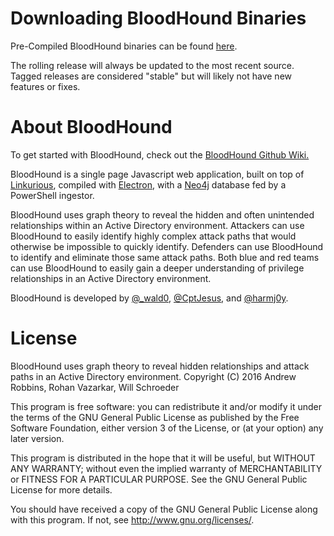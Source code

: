# Downloading BloodHound Binaries
Pre-Compiled BloodHound binaries can be found [here](https://github.com/BloodHoundAD/BloodHound/releases). 

The rolling release will always be updated to the most recent source. Tagged releases are considered "stable" but will likely not have new features or fixes.

# About BloodHound

To get started with BloodHound, check out the [BloodHound Github Wiki.](https://github.com/BloodHoundAD/Bloodhound/wiki)

BloodHound is a single page Javascript web application, built on top of [Linkurious](http://linkurio.us/), compiled with [Electron](http://electron.atom.io/), with a [Neo4j](https://neo4j.com/) database fed by a PowerShell ingestor.

BloodHound uses graph theory to reveal the hidden and often unintended relationships within an Active Directory environment. Attackers can use BloodHound to easily identify highly complex attack paths that would otherwise be impossible to quickly identify. Defenders can use BloodHound to identify and eliminate those same attack paths. Both blue and red teams can use BloodHound to easily gain a deeper understanding of privilege relationships in an Active Directory environment.

BloodHound is developed by [@_wald0](https://www.twitter.com/_wald0), [@CptJesus](https://twitter.com/CptJesus), and [@harmj0y](https://twitter.com/harmj0y).

# License

BloodHound uses graph theory to reveal hidden relationships and
attack paths in an Active Directory environment.
Copyright (C) 2016 Andrew Robbins, Rohan Vazarkar, Will Schroeder

This program is free software: you can redistribute it and/or modify
it under the terms of the GNU General Public License as published by
the Free Software Foundation, either version 3 of the License, or
(at your option) any later version.

This program is distributed in the hope that it will be useful,
but WITHOUT ANY WARRANTY; without even the implied warranty of
MERCHANTABILITY or FITNESS FOR A PARTICULAR PURPOSE.  See the
GNU General Public License for more details.

You should have received a copy of the GNU General Public License
along with this program.  If not, see <http://www.gnu.org/licenses/>.
